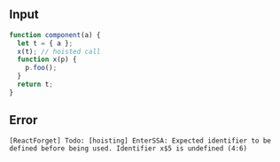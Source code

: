 
## Input

```javascript
function component(a) {
  let t = { a };
  x(t); // hoisted call
  function x(p) {
    p.foo();
  }
  return t;
}

```


## Error

```
[ReactForget] Todo: [hoisting] EnterSSA: Expected identifier to be defined before being used. Identifier x$5 is undefined (4:6)
```
          
      
